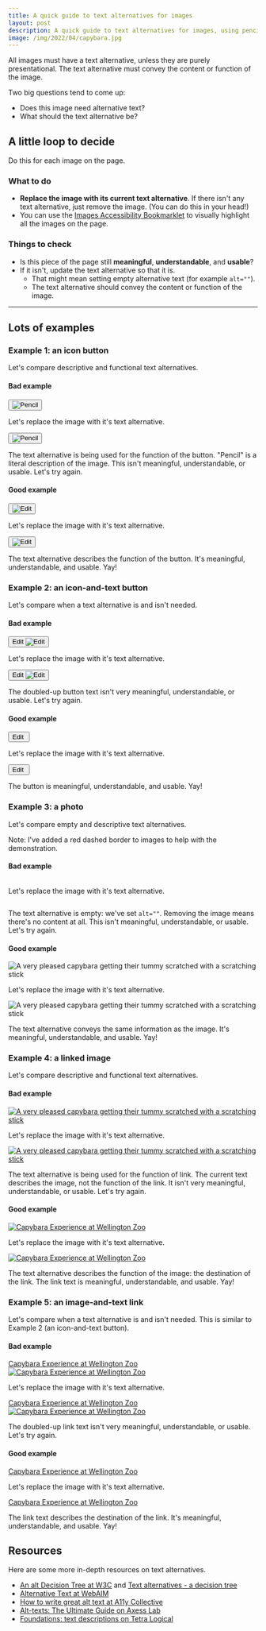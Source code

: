 ```yaml
---
title: A quick guide to text alternatives for images
layout: post
description: A quick guide to text alternatives for images, using pencils and a capybara. 
image: /img/2022/04/capybara.jpg
---
```


All images must have a text alternative, unless they are purely presentational. The text alternative must convey the content or function of the image. 

Two big questions tend to come up:

- Does this image need alternative text?
- What should the text alternative be?

## A little loop to decide

Do this for each image on the page.

### What to do

- **Replace the image with its current text alternative**. If there isn't any text alternative, just remove the image. (You can do this in your head!)
- You can use the [Images Accessibility Bookmarklet](https://accessibility-bookmarklets.org/install.html) to visually highlight all the images on the page.

### Things to check

- Is this piece of the page still **meaningful**, **understandable**, and **usable**?
- If it isn't, update the text alternative so that it is.
	- That might mean setting empty alternative text (for example `alt=""`).
	- The text alternative should convey the content or function of the image.

<hr />

## Lots of examples

### Example 1: an icon button

Let's compare descriptive and functional text alternatives.

#### Bad example

<button><img src="/img/2022/04/edit.png" alt="Pencil" /></button>

Let's replace the image with it's text alternative.

<button><img data-src="/img/2022/04/edit.png" alt="Pencil" /></button>

The text alternative is being used for the function of the button. "Pencil" is a literal description of the image. This isn't meaningful, understandable, or usable. Let's try again.

#### Good example

<button><img src="/img/2022/04/edit.png" alt="Edit" /></button>

Let's replace the image with it's text alternative.

<button><img data-src="/img/2022/04/edit.png" alt="Edit" /></button>

The text alternative describes the function of the button. It's meaningful, understandable, and usable. Yay!

### Example 2: an icon-and-text button

Let's compare when a text alternative is and isn't needed.

#### Bad example

<button>Edit <img src="/img/2022/04/edit.png" alt="Edit" /></button>

Let's replace the image with it's text alternative.

<button>Edit <img data-src="/img/2022/04/edit.png" alt="Edit" /></button>

The doubled-up button text isn't very meaningful, understandable, or usable. Let's try again.

#### Good example

<button>Edit <img src="/img/2022/04/edit.png" alt="" /></button>

Let's replace the image with it's text alternative.

<button>Edit <img data-src="/img/2022/04/edit.png" alt="" /></button>

The button is meaningful, understandable, and usable. Yay!

### Example 3: a photo

Let's compare empty and descriptive text alternatives.

Note: I've added a red dashed border to images to help with the demonstration.

#### Bad example

<img class="highlight" src="/img/2022/04/capybara.jpg" alt="" />

Let's replace the image with it's text alternative.

<img class="highlight" data-src="/img/2022/04/capybara.jpg" alt="" />

The text alternative is empty: we've set `alt=""`. Removing the image means there's no content at all. This isn't meaningful, understandable, or usable. Let's try again.

#### Good example

<img class="highlight" src="/img/2022/04/capybara.jpg" alt="A very pleased capybara getting their tummy scratched with a scratching stick" />

Let's replace the image with it's text alternative.

<img class="highlight" data-src="/img/2022/04/capybara.jpg" alt="A very pleased capybara getting their tummy scratched with a scratching stick" />

The text alternative conveys the same information as the image. It's meaningful, understandable, and usable. Yay!

### Example 4: a linked image

Let's compare descriptive and functional text alternatives.

#### Bad example

<a href="https://wellingtonzoo.com/things-to-do/close-encounters/capybara"><img class="highlight" src="/img/2022/04/capybara.jpg" alt="A very pleased capybara getting their tummy scratched with a scratching stick" /></a>

Let's replace the image with it's text alternative.

<a href="https://wellingtonzoo.com/things-to-do/close-encounters/capybara"><img class="highlight" data-src="/img/2022/04/capybara.jpg" alt="A very pleased capybara getting their tummy scratched with a scratching stick" /></a>

The text alternative is being used for the function of link. The current text describes the image, not the function of the link. It isn't very meaningful, understandable, or usable. Let's try again.

#### Good example

<a href="https://wellingtonzoo.com/things-to-do/close-encounters/capybara"><img class="highlight" src="/img/2022/04/capybara.jpg" alt="Capybara Experience at Wellington Zoo" /></a>

Let's replace the image with it's text alternative.

<a href="https://wellingtonzoo.com/things-to-do/close-encounters/capybara"><img class="highlight" data-src="/img/2022/04/capybara.jpg" alt="Capybara Experience at Wellington Zoo" /></a>

The text alternative describes the function of the image: the destination of the link. The link text is meaningful, understandable, and usable. Yay!

### Example 5: an image-and-text link

Let's compare when a text alternative is and isn't needed. This is similar to Example 2 (an icon-and-text button).

#### Bad example

<a href="https://wellingtonzoo.com/things-to-do/close-encounters/capybara">Capybara Experience at Wellington Zoo<br /><img class="highlight" src="/img/2022/04/capybara.jpg" alt="Capybara Experience at Wellington Zoo" /></a>

Let's replace the image with it's text alternative.

<a href="https://wellingtonzoo.com/things-to-do/close-encounters/capybara">Capybara Experience at Wellington Zoo<br /><img class="highlight" data-src="/img/2022/04/capybara.jpg" alt="Capybara Experience at Wellington Zoo" /></a>

The doubled-up link text isn't very meaningful, understandable, or usable. Let's try again.

#### Good example

<a href="https://wellingtonzoo.com/things-to-do/close-encounters/capybara">Capybara Experience at Wellington Zoo<br /><img class="highlight" src="/img/2022/04/capybara.jpg" alt="" /></a>

Let's replace the image with it's text alternative.

<a href="https://wellingtonzoo.com/things-to-do/close-encounters/capybara">Capybara Experience at Wellington Zoo<br /><img class="highlight" data-src="/img/2022/04/capybara.jpg" alt="" /></a>

The link text describes the destination of the link. It's meaningful, understandable, and usable. Yay!

## Resources

Here are some more in-depth resources on text alternatives.

- [An alt Decision Tree at W3C](https://www.w3.org/WAI/tutorials/images/decision-tree/) and [Text alternatives - a decision tree](https://4syllables.com.au/articles/text-alternatives-decision-tree)
- [Alternative Text at WebAIM](https://webaim.org/techniques/alttext/)
- [How to write great alt text at A11y Collective](https://www.a11y-collective.com/how-to-write-great-alt-text/)
- [Alt-texts: The Ultimate Guide on Axess Lab](https://axesslab.com/alt-texts/)
- [Foundations: text descriptions on Tetra Logical](https://tetralogical.com/blog/2022/01/24/text-descriptions/)